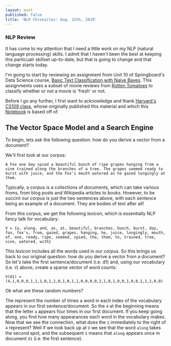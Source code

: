 ```yaml
---
layout: post
published: false
title: 'NLP Chronicles: Aug. 12th, 2019'
---
```

### NLP Review

It has come to my attention that I need a little work on my NLP (natural language processing) skills. I admit that I haven't been the best at keeping this particualr skillset up-to-date, but that is going to change and that change starts today. 

I'm going to start by reviewing an assignment from Unit 10 of Springboard's Data Science course, [Basic Text Classification with Naive Bayes](https://nbviewer.jupyter.org/github/Jearny58/Springboard-DS-Portfolio/blob/master/unit10-machine-learning/naive-bayes-predicting-movie-ratings/naive_bayes/Mini_Project_Naive_Bayes.ipynb). This assignments uses a subset of movie reviews from [Rotten Tomatoes](https://www.rottentomatoes.com/) to classify whether or not a movie is 'fresh' or not.

Before I go any further, I first want to acknowledge and thank [Harvard's CS109 class](https://github.com/cs109/2015lab10), whose originally published this material and which this [Notebook](https://github.com/Jearny58/Springboard-DS-Portfolio/blob/master/unit10-machine-learning/naive-bayes-predicting-movie-ratings/naive_bayes/Mini_Project_Naive_Bayes.ipynb) is based off of.

## The Vector Space Model and a Search Engine

To begin, lets ask the following question: how do you derive a vector from a document? 

We'll first look at our corpus:

`A Fox one day spied a beautiful bunch of ripe grapes hanging from a vine trained along the branches of a tree. The grapes seemed ready to burst with juice, and the Fox's mouth watered as he gazed longingly at them.`

Typically, a corpus is a collections of documents, which can take various froms, from blog posts and Wikipedia articles to books. However, to be succint our corpus is just the two sentences above, with each sentence being an example of a document. They are bodies of text after all!

From this corpus, we get the following _lexicon_, which is essentially NLP fancy talk for vocabulary:

`V = {a, along, and, as, at, beautiful, branches, bunch, burst, day, fox, fox's, from, gazed, grapes, hanging, he, juice, longingly, mouth, of, one, ready, ripe, seemed, spied, the, them, to, trained, tree, vine, watered, with}`

This _lexicon_ includes all the words used in our _corpus_. So this brings us back to our original question: how do you derive a vector from a document? So let's take the first sentence/document (i.e. d1) and, using our vocabulary (i.e. `V`) above, create a sparse vector of word counts:

`V(d1) = (4,1,0,0,0,1,1,1,0,1,1,0,1,0,1,1,0,0,0,0,2,1,0,1,0,0,1,0,0,1,1,1,0,0)`

Ok what are these random numbers? 

The represent the number of times a word in each index of the vocabulary appears in our first sentence/document. So the `4` at the beginning means that the letter `a` appears four times in our first document. If you keep going along, you find how many appearances each word in the vocabulary makes. Now that we see the connection, what does the `1` immediately to the right of `4` represent? Well if we look back up at `V` we see that the word `along` takes the second spot, and the subsequent `1` means that `along` appears once in document `d1` (i.e. the first sentence).


